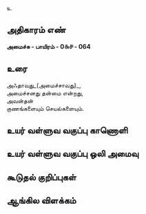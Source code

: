 உ


## அதிகாரம் எண்

**அமைச்சு - பாயிரம் - 0௬௪ - 064** 

## உரை

அஃதாவது_(அமைச்சாவது)_,  
அமைச்சனது தன்மை என்றது,  
அவன்தன்  
    குணங்களையும் 
    செயல்களையும்.



## உயர் வள்ளுவ வகுப்பு காணொளி


## உயர் வள்ளுவ வகுப்பு ஒலி அமைவு 


## கூடுதல் குறிப்புகள்


## ஆங்கில விளக்கம்

